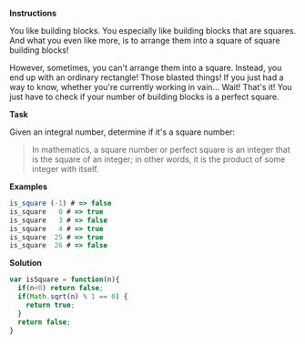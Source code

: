 **Instructions**

You like building blocks. You especially like building blocks that are squares. And what you even like more, is to arrange them into a square of square building blocks!

However, sometimes, you can't arrange them into a square. Instead, you end up with an ordinary rectangle! Those blasted things! If you just had a way to know, whether you're currently working in vain… Wait! That's it! You just have to check if your number of building blocks is a perfect square.

**Task**

Given an integral number, determine if it's a square number:
> In mathematics, a square number or perfect square is an integer that is the square of an integer; in other words, it is the product of some integer with itself.

**Examples**

```js
is_square (-1) # => false
is_square   0 # => true
is_square   3 # => false
is_square   4 # => true
is_square  25 # => true
is_square  26 # => false
```

**Solution**

```js
var isSquare = function(n){
  if(n<0) return false;
  if(Math.sqrt(n) % 1 == 0) {
    return true;
  } 
  return false;
}
```